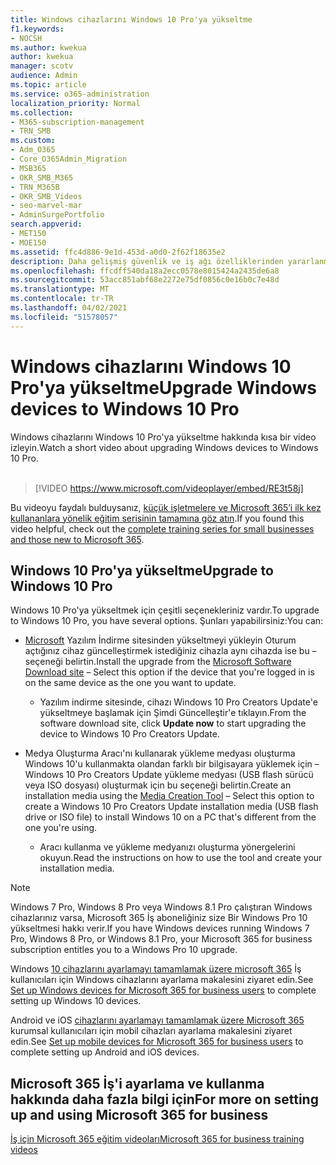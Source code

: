 ```yaml
---
title: Windows cihazlarını Windows 10 Pro'ya yükseltme
f1.keywords:
- NOCSH
ms.author: kwekua
author: kwekua
manager: scotv
audience: Admin
ms.topic: article
ms.service: o365-administration
localization_priority: Normal
ms.collection:
- M365-subscription-management
- TRN_SMB
ms.custom:
- Adm_O365
- Core_O365Admin_Migration
- MSB365
- OKR_SMB_M365
- TRN_M365B
- OKR_SMB_Videos
- seo-marvel-mar
- AdminSurgePortfolio
search.appverid:
- MET150
- MOE150
ms.assetid: ffc4d886-9e1d-453d-a0d0-2f62f18635e2
description: Daha gelişmiş güvenlik ve iş ağı özelliklerinden yararlanmak için Windows cihazlarınızı Windows 10 Pro'ya yükseltmenin yollarını keşfedin.
ms.openlocfilehash: ffcdff540da18a2ecc0578e8015424a2435de6a8
ms.sourcegitcommit: 53acc851abf68e2272e75df0856c0e16b0c7e48d
ms.translationtype: MT
ms.contentlocale: tr-TR
ms.lasthandoff: 04/02/2021
ms.locfileid: "51578057"
---
```

# <a name="upgrade-windows-devices-to-windows-10-pro"></a><span data-ttu-id="9ae57-103">Windows cihazlarını Windows 10 Pro'ya yükseltme</span><span class="sxs-lookup"><span data-stu-id="9ae57-103">Upgrade Windows devices to Windows 10 Pro</span></span>

<span data-ttu-id="9ae57-104">Windows cihazlarını Windows 10 Pro'ya yükseltme hakkında kısa bir video izleyin.</span><span class="sxs-lookup"><span data-stu-id="9ae57-104">Watch a short video about upgrading Windows devices to Windows 10 Pro.</span></span><br><br>

> [!VIDEO https://www.microsoft.com/videoplayer/embed/RE3t58j] 

<span data-ttu-id="9ae57-105">Bu videoyu faydalı bulduysanız, [küçük işletmelere ve Microsoft 365’i ilk kez kullananlara yönelik eğitim serisinin tamamına göz atın](https://support.microsoft.com/office/6ab4bbcd-79cf-4000-a0bd-d42ce4d12816).</span><span class="sxs-lookup"><span data-stu-id="9ae57-105">If you found this video helpful, check out the [complete training series for small businesses and those new to Microsoft 365](https://support.microsoft.com/office/6ab4bbcd-79cf-4000-a0bd-d42ce4d12816).</span></span>

## <a name="upgrade-to-windows-10-pro"></a><span data-ttu-id="9ae57-106">Windows 10 Pro'ya yükseltme</span><span class="sxs-lookup"><span data-stu-id="9ae57-106">Upgrade to Windows 10 Pro</span></span>
  
<span data-ttu-id="9ae57-107">Windows 10 Pro'ya yükseltmek için çeşitli seçenekleriniz vardır.</span><span class="sxs-lookup"><span data-stu-id="9ae57-107">To upgrade to Windows 10 Pro, you have several options.</span></span> <span data-ttu-id="9ae57-108">Şunları yapabilirsiniz:</span><span class="sxs-lookup"><span data-stu-id="9ae57-108">You can:</span></span>
    
- <span data-ttu-id="9ae57-109">[Microsoft](https://go.microsoft.com/fwlink/?LinkID=836951 ) Yazılım İndirme sitesinden yükseltmeyi yükleyin Oturum açtığınız cihaz güncelleştirmek istediğiniz cihazla aynı cihazda ise bu &ndash; seçeneği belirtin.</span><span class="sxs-lookup"><span data-stu-id="9ae57-109">Install the upgrade from the [Microsoft Software Download site](https://go.microsoft.com/fwlink/?LinkID=836951 ) &ndash; Select this option if the device that you're logged in is on the same device as the one you want to update.</span></span> 

    - <span data-ttu-id="9ae57-110">Yazılım indirme sitesinde,  cihazı Windows 10 Pro Creators Update'e yükseltmeye başlamak için Şimdi Güncelleştir'e tıklayın.</span><span class="sxs-lookup"><span data-stu-id="9ae57-110">From the software download site, click **Update now** to start upgrading the device to Windows 10 Pro Creators Update.</span></span> 
    
- <span data-ttu-id="9ae57-111">Medya Oluşturma Aracı'nı kullanarak yükleme medyası oluşturma Windows 10'u kullanmakta olandan farklı bir bilgisayara yüklemek için [](https://go.microsoft.com/fwlink/?LinkID=836960) &ndash; Windows 10 Pro Creators Update yükleme medyası (USB flash sürücü veya ISO dosyası) oluşturmak için bu seçeneği belirtin.</span><span class="sxs-lookup"><span data-stu-id="9ae57-111">Create an installation media using the [Media Creation Tool](https://go.microsoft.com/fwlink/?LinkID=836960) &ndash; Select this option to create a Windows 10 Pro Creators Update installation media (USB flash drive or ISO file) to install Windows 10 on a PC that's different from the one you're using.</span></span>

    - <span data-ttu-id="9ae57-112">Aracı kullanma ve yükleme medyanızı oluşturma yönergelerini okuyun.</span><span class="sxs-lookup"><span data-stu-id="9ae57-112">Read the instructions on how to use the tool and create your installation media.</span></span> 

> [!NOTE]
> <span data-ttu-id="9ae57-113">Windows 7 Pro, Windows 8 Pro veya Windows 8.1 Pro çalıştıran Windows cihazlarınız varsa, Microsoft 365 İş aboneliğiniz size Bir Windows Pro 10 yükseltmesi hakkı verir.</span><span class="sxs-lookup"><span data-stu-id="9ae57-113">If you have Windows devices running Windows 7 Pro, Windows 8 Pro, or Windows 8.1 Pro, your Microsoft 365 for business subscription entitles you to a Windows Pro 10 upgrade.</span></span>
    
<span data-ttu-id="9ae57-114">Windows [10 cihazlarını ayarlamayı tamamlamak üzere microsoft 365](set-up-windows-devices.md) İş kullanıcıları için Windows cihazlarını ayarlama makalesini ziyaret edin.</span><span class="sxs-lookup"><span data-stu-id="9ae57-114">See [Set up Windows devices for Microsoft 365 for business users](set-up-windows-devices.md) to complete setting up Windows 10 devices.</span></span> 
  
<span data-ttu-id="9ae57-115">Android ve iOS [cihazlarını ayarlamayı tamamlamak üzere Microsoft 365](set-up-mobile-devices.md) kurumsal kullanıcıları için mobil cihazları ayarlama makalesini ziyaret edin.</span><span class="sxs-lookup"><span data-stu-id="9ae57-115">See [Set up mobile devices for Microsoft 365 for business users](set-up-mobile-devices.md) to complete setting up Android and iOS devices.</span></span> 
  
## <a name="for-more-on-setting-up-and-using-microsoft-365-for-business"></a><span data-ttu-id="9ae57-116">Microsoft 365 İş'i ayarlama ve kullanma hakkında daha fazla bilgi için</span><span class="sxs-lookup"><span data-stu-id="9ae57-116">For more on setting up and using Microsoft 365 for business</span></span>

[<span data-ttu-id="9ae57-117">İş için Microsoft 365 eğitim videoları</span><span class="sxs-lookup"><span data-stu-id="9ae57-117">Microsoft 365 for business training videos</span></span>](https://support.microsoft.com/office/6ab4bbcd-79cf-4000-a0bd-d42ce4d12816)
